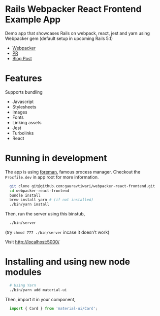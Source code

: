# Rails Webpacker React Frontend Example App

Demo app that showcases Rails on webpack, react, jest and yarn using Webpacker gem (default setup in upcoming Rails 5.1)

* [Webpacker](https://github.com/rails/webpacker)
* [PR](https://github.com/rails/rails/pull/26836)
* [Blog Post](https://medium.com/@gauravtiwari/introducing-webpacker-7136d66cddfb)

# Features

Supports bundling
* Javascript
* Stylesheets
* Images
* Fonts
* Linking assets
* Jest
* Turbolinks
* React

# Running in development

The app is using [foreman](https://github.com/ddollar/foreman), famous process manager. Checkout the `Procfile.dev` in app root for more information.

```bash
  git clone git@github.com:gauravtiwari/webpacker-react-frontend.git
  cd webpacker-react-frontend
  bundle install
  brew install yarn # (if not installed)
  ./bin/yarn install
```

Then, run the server using this binstub,

```bash
  ./bin/server
```
(try `chmod 777 ./bin/server` incase it doesn't work)

Visit [http://localhost:5000/](http://localhost:5000/)


# Installing and using new node modules

```bash
  # Using Yarn
  ./bin/yarn add material-ui
```

Then, import it in your component,

```js
  import { Card } from 'material-ui/Card';
```
